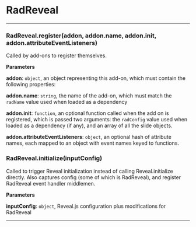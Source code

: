 # RadReveal





* * *

### RadReveal.register(addon, addon.name, addon.init, addon.attributeEventListeners) 

Called by add-ons to register themselves.

**Parameters**

**addon**: `object`, an object representing this add-on, which must contain the following properties:

**addon.name**: `string`, the name of the add-on, which must match the `radName` value used when loaded as a dependency

**addon.init**: `function`, an optional function called when the add on is registered, which is passed two arguments: the 
    `radConfig` value used when loaded as a dependency (if any), and an array of all the slide objects.

**addon.attributeEventListeners**: `object`, an optional hash of attribute names, each mapped to an object with event names keyed 
    to functions.



### RadReveal.initialize(inputConfig) 

Called to trigger Reveal initialization instead of calling Reveal.initialize directly.
Also captures config (some of which is RadReveal), and register RadReveal event handler middlemen.

**Parameters**

**inputConfig**: `object`, Reveal.js configuration plus modifications for RadReveal




* * *










